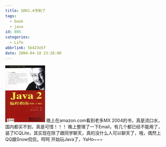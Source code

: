 ```yaml
---
title: SDK1.4书到了
tags:
  - book
  - java
id: 805
categories:
  - Life
abbrlink: 5b423e5f
date: 2004-04-18 23:26:00
---
```

![Java2编程指南](/images/2004/04/18_12733.jpg)
晚上在amazon.com看到老多MX 2004的书，真是流口水，国内都买不到，真是可惜！！！
晚上整理了一下Email，有几个都已经不能用了，装了ICQLite，其实现在除了跟同学聊天，真的没什么人可以聊天了，哦，偶然上QQ跟Snow侃侃，呵呵
开始玩Java了，YaHo~~~